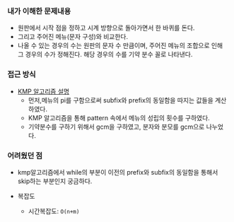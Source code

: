 ### 내가 이해한 문제내용

- 원판에서  시작 점을 정하고 시계 방향으로 돌아가면서 한 바퀴를 돈다. 
- 그리고 주어진 메뉴(문자 구성)와 비교한다.
- 나올 수 있는 경우의 수는 원판의 문자 수 만큼이며, 주어진 메뉴의 조합으로 인해 그 경우의 수가 정해진다. 해당 경우의 수를 기약 분수 꼴로 나타낸다.

### 접근 방식

- [KMP 알고리즘 설명](http://bowbowbow.tistory.com/6)
  - 먼저,메뉴의 pi를 구함으로써 subfix와 prefix의 동일함을 따지는 값들을 계산하였다. 
  - KMP 알고리즘을 통해 pattern 속에서 메뉴의 성립의 횟수를 구하였다. 
  - 기약분수를 구하기 위해서 gcm을 구하였고, 분자와 분모를 gcm으로 나누었다.

### 어려웠던 점

- kmp알고리즘에서 while의 부분이 이전의 prefix와 subfix의 동일함을 통해서 skip하는 부분인지 궁금하다. 

- 복잡도

  - 시간복잡도:  ``O(n+m)``
